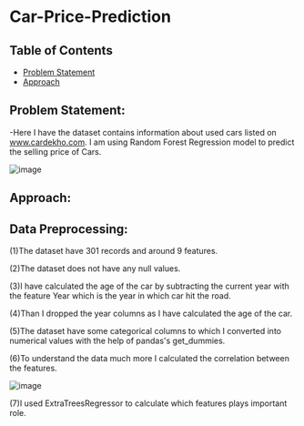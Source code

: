 
# Car-Price-Prediction
## Table of Contents
* [Problem Statement](#Problem-Statement)
* [Approach](#Approach)



## Problem Statement:
-Here I have the dataset contains information about used cars listed on www.cardekho.com. I am using Random Forest Regression model to predict the selling price of Cars.

![image](https://user-images.githubusercontent.com/55452866/107490653-2d199700-6bb0-11eb-9249-808619568455.png)

## Approach:
## Data Preprocessing:
(1)The dataset have 301 records and around 9 features.

(2)The dataset does not have any null values.

(3)I have calculated the age of the car by subtracting the current year with the feature Year which is the year in which car hit the road.

(4)Than I dropped the year columns as I have calculated the age of the car.

(5)The dataset have some categorical columns to which I converted into numerical values with the help of pandas's get_dummies.

(6)To understand the data much more I calculated the correlation between the features.

![image](https://user-images.githubusercontent.com/55452866/107491763-9b128e00-6bb1-11eb-8bdb-af10e93775f8.png)


(7)I used ExtraTreesRegressor to calculate which features plays important role.


